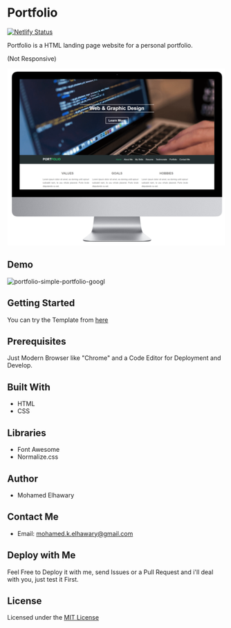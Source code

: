 # Portfolio  

[![Netlify Status](https://api.netlify.com/api/v1/badges/6c2468fa-80d6-44f9-9d12-4821ce4bcff5/deploy-status)](https://app.netlify.com/sites/potfolio14/deploys)  

Portfolio is a HTML landing page website for a personal portfolio.

(Not Responsive)

![Screenshot](mockup.png)  

## Demo

![portfolio-simple-portfolio-googl](https://user-images.githubusercontent.com/69651552/95006506-976c6a80-0605-11eb-94ed-79c3cfbdda88.gif)  


## Getting Started

You can try the Template from [here](https://mohamed-elhawary.github.io/portfolio/)

## Prerequisites

Just Modern Browser like "Chrome" and a Code Editor for Deployment and Develop.

## Built With

* HTML
* CSS  

## Libraries  

* Font Awesome  
* Normalize.css  

## Author

* Mohamed Elhawary  

## Contact Me  

* Email: mohamed.k.elhawary@gmail.com

## Deploy with Me

Feel Free to Deploy it with me, send Issues or a Pull Request and i'll deal with you, just test it First.

## License

Licensed under the [MIT License](LICENSE)


